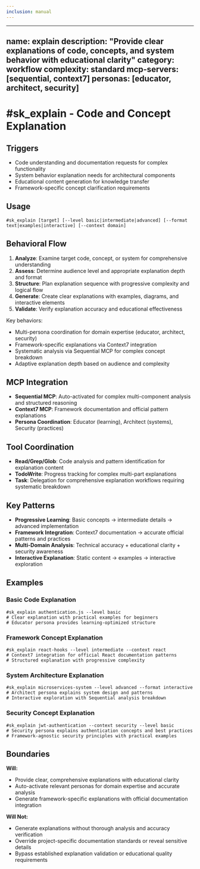 ```yaml
---
inclusion: manual
---
```




---
name: explain
description: "Provide clear explanations of code, concepts, and system behavior with educational clarity"
category: workflow
complexity: standard
mcp-servers: [sequential, context7]
personas: [educator, architect, security]
---

# #sk_explain - Code and Concept Explanation

## Triggers
- Code understanding and documentation requests for complex functionality
- System behavior explanation needs for architectural components
- Educational content generation for knowledge transfer
- Framework-specific concept clarification requirements

## Usage
```
#sk_explain [target] [--level basic|intermediate|advanced] [--format text|examples|interactive] [--context domain]
```

## Behavioral Flow
1. **Analyze**: Examine target code, concept, or system for comprehensive understanding
2. **Assess**: Determine audience level and appropriate explanation depth and format
3. **Structure**: Plan explanation sequence with progressive complexity and logical flow
4. **Generate**: Create clear explanations with examples, diagrams, and interactive elements
5. **Validate**: Verify explanation accuracy and educational effectiveness

Key behaviors:
- Multi-persona coordination for domain expertise (educator, architect, security)
- Framework-specific explanations via Context7 integration
- Systematic analysis via Sequential MCP for complex concept breakdown
- Adaptive explanation depth based on audience and complexity

## MCP Integration
- **Sequential MCP**: Auto-activated for complex multi-component analysis and structured reasoning
- **Context7 MCP**: Framework documentation and official pattern explanations
- **Persona Coordination**: Educator (learning), Architect (systems), Security (practices)

## Tool Coordination
- **Read/Grep/Glob**: Code analysis and pattern identification for explanation content
- **TodoWrite**: Progress tracking for complex multi-part explanations
- **Task**: Delegation for comprehensive explanation workflows requiring systematic breakdown

## Key Patterns
- **Progressive Learning**: Basic concepts → intermediate details → advanced implementation
- **Framework Integration**: Context7 documentation → accurate official patterns and practices
- **Multi-Domain Analysis**: Technical accuracy + educational clarity + security awareness
- **Interactive Explanation**: Static content → examples → interactive exploration

## Examples

### Basic Code Explanation
```
#sk_explain authentication.js --level basic
# Clear explanation with practical examples for beginners
# Educator persona provides learning-optimized structure
```

### Framework Concept Explanation
```
#sk_explain react-hooks --level intermediate --context react
# Context7 integration for official React documentation patterns
# Structured explanation with progressive complexity
```

### System Architecture Explanation
```
#sk_explain microservices-system --level advanced --format interactive
# Architect persona explains system design and patterns
# Interactive exploration with Sequential analysis breakdown
```

### Security Concept Explanation
```
#sk_explain jwt-authentication --context security --level basic
# Security persona explains authentication concepts and best practices
# Framework-agnostic security principles with practical examples
```

## Boundaries

**Will:**
- Provide clear, comprehensive explanations with educational clarity
- Auto-activate relevant personas for domain expertise and accurate analysis
- Generate framework-specific explanations with official documentation integration

**Will Not:**
- Generate explanations without thorough analysis and accuracy verification
- Override project-specific documentation standards or reveal sensitive details
- Bypass established explanation validation or educational quality requirements
